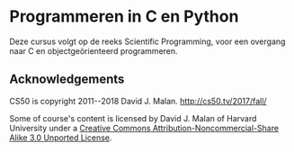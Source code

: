 # Programmeren in C en Python

Deze cursus volgt op de reeks Scientific Programming, voor een overgang naar C en objectgeörienteerd programmeren.

## Acknowledgements

CS50 is copyright 2011--2018 David J. Malan. http://cs50.tv/2017/fall/

Some of course's content is licensed by David J. Malan of Harvard University under a [Creative Commons Attribution-Noncommercial-Share Alike 3.0 Unported License](http://creativecommons.org/licenses/by-nc-sa/3.0/).
